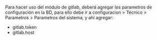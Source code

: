 Para hacer uso del módulo de gitlab, deberá agregar los parametros de configuración en la BD, para ello debe ir a configuracion > Técnico > Parametros > Parametros del sistema, y ahí agregar:

- gitlab.token
- gitlab.host
